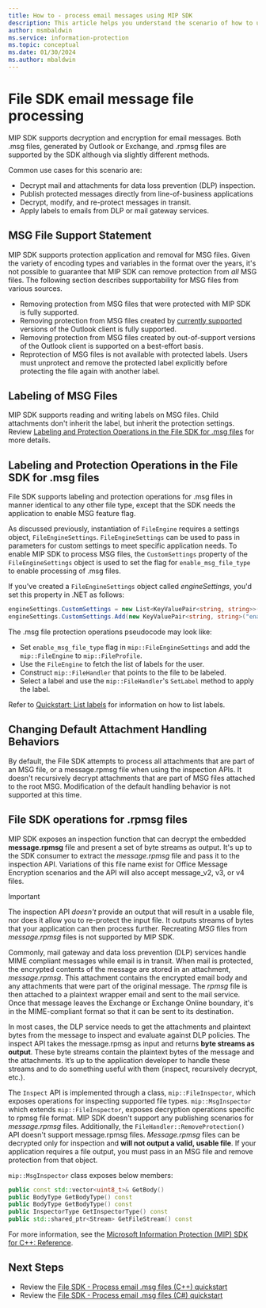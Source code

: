 ```yaml
---
title: How to - process email messages using MIP SDK
description: This article helps you understand the scenario of how to use MIP File SDK to process .msg and .rpmsg files.
author: msmbaldwin
ms.service: information-protection
ms.topic: conceptual
ms.date: 01/30/2024
ms.author: mbaldwin
---
```


# File SDK email message file processing

MIP SDK supports decryption and encryption for email messages. Both .msg files, generated by Outlook or Exchange, and .rpmsg files are supported by the SDK although via slightly different methods.

Common use cases for this scenario are:

- Decrypt mail and attachments for data loss prevention (DLP) inspection.
- Publish protected messages directly from line-of-business applications
- Decrypt, modify, and re-protect messages in transit.
- Apply labels to emails from DLP or mail gateway services.

## MSG File Support Statement

MIP SDK supports protection application and removal for MSG files. Given the variety of encoding types and variables in the format over the years, it's not possible to guarantee that MIP SDK can remove protection from *all* MSG files. The following section describes supportability for MSG files from various sources.

- Removing protection from MSG files that were protected with MIP SDK is fully supported.
- Removing protection from MSG files created by [currently supported](/lifecycle/faq/office) versions of the Outlook client is fully supported.
- Removing protection from MSG files created by out-of-support versions of the Outlook client is supported on a best-effort basis.
- Reprotection of MSG files is not available with protected labels. Users must unprotect and remove the protected label explicitly before protecting the file again with another label.

## Labeling of MSG Files

MIP SDK supports reading and writing labels on MSG files. Child attachments don't inherit the label, but inherit the protection settings. Review [Labeling and Protection Operations in the File SDK for .msg files](#labeling-and-protection-operations-in-the-file-sdk-for-msg-files) for more details.

## Labeling and Protection Operations in the File SDK for .msg files

File SDK supports labeling and protection operations for .msg files in manner identical to any other file type, except that the SDK needs the application to enable MSG feature flag.

As discussed previously, instantiation of `FileEngine` requires a settings object, `FileEngineSettings`. `FileEngineSettings` can be used to pass in parameters for custom settings to meet specific application needs. To enable MIP SDK to process MSG files, the `CustomSettings` property of the `FileEngineSettings` object is used to set the flag for `enable_msg_file_type` to enable processing of .msg files.

If you've created a `FileEngineSettings` object called *engineSettings*, you'd set this property in .NET as follows:

```csharp
engineSettings.CustomSettings = new List<KeyValuePair<string, string>>();
engineSettings.CustomSettings.Add(new KeyValuePair<string, string>("enable_msg_file_type", "true"));
```

The .msg file protection operations pseudocode may look like:

- Set `enable_msg_file_type` flag in `mip::FileEngineSettings` and add the `mip::FileEngine` to `mip::FileProfile`.
- Use the `FileEngine` to fetch the list of labels for the user. 
- Construct `mip::FileHandler` that points to the file to be labeled.
- Select a label and use the `mip::FileHandler`'s `SetLabel` method to apply the label.

Refer to [Quickstart: List labels](quick-file-list-labels-cpp.md) for information on how to list labels.

## Changing Default Attachment Handling Behaviors

By default, the File SDK attempts to process all attachments that are part of an MSG file, or a message.rpmsg file when using the inspection APIs. It doesn't recursively decrypt attachments that are part of MSG files attached to the root MSG.  Modification of the default handling behavior is not supported at this time.
<!--
These behaviors can be problematic if attachments are password protected or if the user or service trying to decrypt doesn't have access.

To modify this behavior, another custom setting is available called `container_decryption_option`. In C++, this is exposed via an enum, `mip::ContainerDecryptionOption`.

| Option Name | Description                                                                                                       |
| ----------- | ---------------------------------------------------------------------------------------------------------------- |
| `All`       | Decrypts the MSG file, attachments, and if the attachment is an MSG recursively decrypts it and its attachments. |
| `Default`   | Same as `Msg`.                                                                                                   |
| `Msg`       | Decrypts the MSG and first level attachments. Doesn't recursively decrypt attached MSG files.                   |
| `Top`       | Decrypt only the MSG file and do not decryption attachments.                                                     |

The following example shows how to set an application in .NET to decrypt only the root MSG file.

```csharp
engineSettings.CustomSettings.Add(new KeyValuePair<string, string>("container_decryption_option", "Top"));
```

And in C++:

```cpp
vector<pair<string, string>> customSettings;
customSettings.emplace_back(mip::GetCustomSettingContainerDecryptionOption(),
        mip::ContainerDecryptionOptionString(mip::ContainerDecryptionOption::Top));
egineSettings.SetCustomSettings(customSettings);
```
-->
## File SDK operations for .rpmsg files

MIP SDK exposes an inspection function that can decrypt the embedded **message.rpmsg** file and present a set of byte streams as output. It's up to the SDK consumer to extract the *message.rpmsg* file and pass it to the inspection API. Variations of this file name exist for Office Message Encryption scenarios and the API will also accept message_v2, v3, or v4 files. 

> [!IMPORTANT]
> The inspection API *doesn't* provide an output that will result in a usable file, nor does it allow you to re-protect the input file. It outputs streams of bytes that your application can then process further. Recreating *MSG* files from *message.rpmsg* files is not supported by MIP SDK. 

Commonly, mail gateway and data loss prevention (DLP) services handle MIME compliant messages while email is in transit. When mail is protected, the encrypted contents of the message are stored in an attachment, *message.rpmsg*. This attachment contains the encrypted email body and any attachments that were part of the original message. The *rpmsg* file is then attached to a plaintext wrapper email and sent to the mail service. Once that message leaves the Exchange or Exchange Online boundary, it's in the MIME-compliant format so that it can be sent to its destination.

In most cases, the DLP service needs to get the attachments and plaintext bytes from the message to inspect and evaluate against DLP policies. The inspect API takes the message.rpmsg as input and returns **byte streams as output**. These byte streams contain the plaintext bytes of the message and the attachments. It’s up to the application developer to handle these streams and to do something useful with them (inspect, recursively decrypt, etc.). 

The `Inspect` API is implemented through a class, `mip::FileInspector`, which exposes operations for inspecting supported file types. `mip::MsgInspector` which extends `mip::FileInspector`, exposes decryption operations specific to rpmsg file format. MIP SDK doesn't support any publishing scenarios for *message.rpmsg* files. Additionally, the `FileHandler::RemoveProtection()` API doesn't support message.rpmsg files. *Message.rpmsg* files can be decrypted only for inspection and **will not output a valid, usable file**. If your application requires a file output, you must pass in an MSG file and remove protection from that object.  

`mip::MsgInspector` class exposes below members:

```cpp
public const std::vector<uint8_t>& GetBody()
public BodyType GetBodyType() const
public BodyType GetBodyType() const
public InspectorType GetInspectorType() const
public std::shared_ptr<Stream> GetFileStream() const
```

For more information, see the [Microsoft Information Protection (MIP) SDK for C++: Reference](https://microsoftdocs.github.io/mip-sdk-docs/cpp).

## Next Steps

- Review the [File SDK - Process email .msg files (C++) quickstart](quick-email-msg-cpp.md)
- Review the [File SDK - Process email .msg files (C#) quickstart](quick-email-msg-csharp.md)
